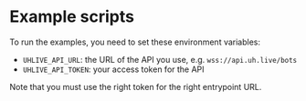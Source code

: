 # Example scripts

To run the examples, you need to set these environment variables:
* `UHLIVE_API_URL`: the URL of the API you use, e.g. `wss://api.uh.live/bots`
* `UHLIVE_API_TOKEN`: your access token for the API

Note that you must use the right token for the right entrypoint URL.

